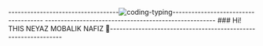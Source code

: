 -----------------------------------![coding-typing](https://user-images.githubusercontent.com/92919697/157843831-02c8e2fd-b62b-4c9c-8bab-1a71f1dbf72f.gif)-------------------------------------
------------------------------------------------------ ### Hi! THIS NEYAZ MOBALIK NAFIZ 👋---------------------------------------------------------------

